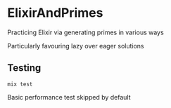 # ElixirAndPrimes
Practicing Elixir via generating primes in various ways

Particularly favouring lazy over eager solutions

## Testing

```mix test```

Basic performance test skipped by default